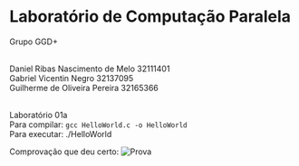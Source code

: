 # Laboratório de Computação Paralela

Grupo GGD+

<br>Daniel Ribas Nascimento de Melo 32111401
<br>Gabriel Vicentin Negro 32137095
<br>Guilherme de Oliveira Pereira 32165366

<br>Laboratório 01a
<br>Para compilar: ```gcc HelloWorld.c -o HelloWorld```
<br>Para executar: ./HelloWorld

Comprovação que deu certo:
![Prova](/computacao_paralela/lab01a/Lab01a_Prova.PNG)
